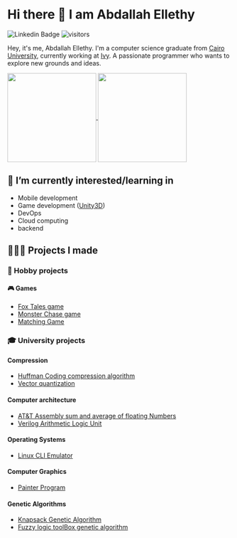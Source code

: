 # Hi there 👋 I am Abdallah Ellethy

![Linkedin Badge](https://img.shields.io/badge/-Abdallah_Ellethy-blue?style=flat-square&logo=Linkedin&logoColor=white&link=https://www.linkedin.com/in/abdallah-ellethy-536a72224/)
![visitors](https://visitor-badge.laobi.icu/badge?page_id=abdallah-ellethy-536a72224.abdallah-ellethy-536a72224)

Hey, it's me, Abdallah Ellethy. I'm a computer science graduate from [Cairo University](https://cu.edu.eg/Home), currently working at [Ivy](https://unify.ai). A passionate programmer who wants to explore new grounds and ideas.

<a href="#">
  <img height=200 align="center" src="https://github-readme-stats.vercel.app/api?username=Abdallah-Mohamedo-Eid-Hassan20190330&show_icons=true&include_all_commits=true&title_color=fff&icon_color=f9f9f9&text_color=9f9f9f&bg_color=151515" />
</a>
<a href="#">
  <img height=200 align="center" src="https://github-readme-stats.vercel.app/api/top-langs?username=Abdallah-Mohamedo-Eid-Hassan20190330&layout=compact&title_color=fff&icon_color=f9f9f9&text_color=9f9f9f&bg_color=151515&size_weight=0.5&count_weight=0.5" />
</a>

## 🌱 I’m currently interested/learning in

- Mobile development
- Game development ([Unity3D](https://unity.com/))
- DevOps
- Cloud computing
- backend

## 👨🏻‍💻 Projects I made

### 🎨 Hobby projects

#### 🎮 Games

- [Fox Tales game](https://github.com/Abdallah-Mohamedo-Eid-Hassan20190330/fox-tales-game)
- [Monster Chase game](https://github.com/Abdallah-Mohamedo-Eid-Hassan20190330/Unity-monsterChase-game)
- [Matching Game](https://github.com/Abdallah-Mohamedo-Eid-Hassan20190330/MatchingGame)

### 🎓 University projects

#### Compression

- [Huffman Coding compression algorithm](https://github.com/Abdallah-Mohamedo-Eid-Hassan20190330/Huffman_coding)
- [Vector quantization](https://github.com/Abdallah-Mohamedo-Eid-Hassan20190330/vector-quantization)

#### Computer architecture

- [AT&T Assembly sum and average of floating Numbers](https://github.com/Abdallah-Mohamedo-Eid-Hassan20190330/AT_T-Assembly-adding-floatNumbers)
- [Verilog Arithmetic Logic Unit](https://github.com/Abdallah-Mohamedo-Eid-Hassan20190330/Arithmetic-logic-unit)

#### Operating Systems

- [Linux CLI Emulator](https://github.com/Abdallah-Mohamedo-Eid-Hassan20190330/Linux-CLI-Emulator)

#### Computer Graphics 

- [Painter Program](https://github.com/Abdallah-Mohamedo-Eid-Hassan20190330/painter-program)

#### Genetic Algorithms

- [Knapsack Genetic Algorithm](https://github.com/Abdallah-Mohamedo-Eid-Hassan20190330/Knapsack_GeneticAlgorithm)
- [Fuzzy logic toolBox genetic algorithm](https://github.com/Abdallah-Mohamedo-Eid-Hassan20190330/Fuzzy_logic_toolBox_genetic_algorithm)

